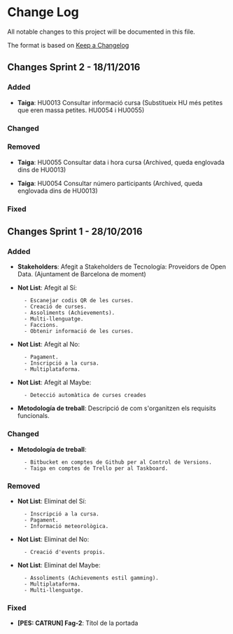 # Change Log #

All notable changes to this project will be documented in this file.

The format is based on [Keep a Changelog](http://keepachangelog.com/)

## Changes Sprint 2 - 18/11/2016 ##

### Added ###

- **Taiga**: HU0013 Consultar informació cursa (Substitueix HU més petites que eren massa petites. HU0054 i HU0055)

### Changed ###



### Removed ###

- **Taiga**: HU0055 Consultar data i hora cursa (Archived, queda englovada dins de HU0013)

- **Taiga**: HU0054 Consultar número participants (Archived, queda englovada dins de HU0013)


### Fixed ###



## Changes Sprint 1 - 28/10/2016 ##

### Added ###

- **Stakeholders**: Afegit a Stakeholders de Tecnología: Proveidors de Open Data. (Ajuntament de Barcelona de moment)

- **Not List**: Afegit al Sí:

        - Escanejar codis QR de les curses.
        - Creació de curses.
        - Assoliments (Achievements).
        - Multi-llenguatge.
        - Faccions.
        - Obtenir informació de les curses.

- **Not List**: Afegit al No:

        - Pagament.
        - Inscripció a la cursa.
        - Multiplataforma.

- **Not List**: Afegit al Maybe:

        - Detecció automàtica de curses creades

- **Metodología de treball**: Descripció de com s'organitzen els requisits funcionals.


### Changed ###

- **Metodología de treball**:

        - Bitbucket en comptes de Github per al Control de Versions.
        - Taiga en comptes de Trello per al Taskboard.

### Removed ###

- **Not List**: Eliminat del Sí:

        - Inscripció a la cursa.
        - Pagament.
        - Informació meteorològica.

- **Not List**: Eliminat del No:

        - Creació d'events propis.

- **Not List**: Eliminat del Maybe:

        - Assoliments (Achievements estil gamming).
        - Multiplataforma.
        - Multi-llenguatge.


### Fixed ###

- **[PES: CATRUN] Fag-2**: Títol de la portada
